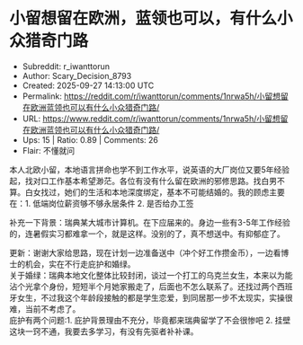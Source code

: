 # 小留想留在欧洲，蓝领也可以，有什么小众猎奇门路

- Subreddit: r_iwanttorun
- Author: Scary_Decision_8793
- Created: 2025-09-27 14:13:00 UTC
- Permalink: https://reddit.com/r/iwanttorun/comments/1nrwa5h/小留想留在欧洲蓝领也可以有什么小众猎奇门路/
- URL: https://www.reddit.com/r/iwanttorun/comments/1nrwa5h/小留想留在欧洲蓝领也可以有什么小众猎奇门路/
- Ups: 15 | Ratio: 0.89 | Comments: 26
- Flair: 不懂就问


本人北欧小留，本地语言拼命也学不到工作水平，说英语的大厂岗位又要5年经验起，找对口工作基本希望渺茫。各位有没有什么留在欧洲的邪修思路。找白男不算。白女找过，她们的生活和本地深度绑定，基本不可能结婚的。我的顾虑主要在：1.
低端岗位薪资够不够永居条件 2. 是否给办工签

补充一下背景：瑞典某大城市计算机。在下应届来的。身边一些有3-5年工作经验的，连暑假实习都难拿一个，就是这样。没别的了，真不想送中。有抑郁症了。

更新：谢谢大家给思路，现在计划一边准备送中（冲个好工作攒金币），一边看博士的机会，实在不行走庇护和婚绿。  
关于婚绿：瑞典本地文化整体比较封闭，谈过一个打工的乌克兰女生，本来以为能沾个光拿个身份，短短半个月她家搬走了，后面也不怎么联系了。还找过两个西班牙女生，不过我这个年龄段接触的都是学生恋爱，到同居那一步不太现实，实操很难，当前不考虑了。  
庇护有两个问题:1. 庇护背景理由不充分，毕竟都来瑞典留学了不会很惨吧 2.
挂壁这块一窍不通，我要去多学习，有没有先驱者补补课。

